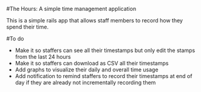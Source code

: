 #The Hours: A simple time management application

This is a simple rails app that allows staff members to record how they spend their time.

#To do
- Make it so staffers can see all their timestamps but only edit the stamps from the last 24 hours
- Make it so staffers can download as CSV all their timestamps
- Add graphs to visualize their daily and overall time usage
- Add notification to remind staffers to record their timestamps at end of day if they are already not incrementally recording them


